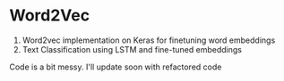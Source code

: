 # Word2Vec
1. Word2vec implementation on Keras for finetuning word embeddings
2. Text Classification using LSTM and fine-tuned embeddings


Code is a bit messy. I'll update soon with refactored code 
